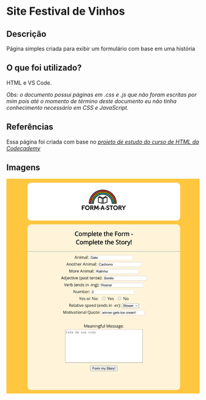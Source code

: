# Site Festival de Vinhos

## Descrição

Página simples criada para exibir um formulário com base em uma história

## O que foi utilizado?

HTML e VS Code.

<em>Obs: o documento possui páginas em .css e .js que não foram escritas por mim pois até o momento de término deste documento eu não tinha conhecimento necessário em CSS e JavaScript.</em>

## Referências

Essa página foi criada com base no <a href="https://www.codecademy.com/courses/learn-html/projects/form-a-story" target="_blank"><em>projeto de estudo do curso de HTML da Codecademy</em></a>

## Imagens

![Print do site do formulário](img/site-formulario1.png)
